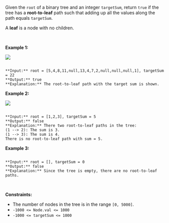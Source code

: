 Given the `root` of a binary tree and an integer `targetSum`, return `true` if the tree has a **root-to-leaf** path such that adding up all the values along the path equals `targetSum`.


A **leaf** is a node with no children.


 


**Example 1:**


![](https://assets.leetcode.com/uploads/2021/01/18/pathsum1.jpg)

```

**Input:** root = [5,4,8,11,null,13,4,7,2,null,null,null,1], targetSum = 22
**Output:** true
**Explanation:** The root-to-leaf path with the target sum is shown.

```

**Example 2:**


![](https://assets.leetcode.com/uploads/2021/01/18/pathsum2.jpg)

```

**Input:** root = [1,2,3], targetSum = 5
**Output:** false
**Explanation:** There two root-to-leaf paths in the tree:
(1 --> 2): The sum is 3.
(1 --> 3): The sum is 4.
There is no root-to-leaf path with sum = 5.

```

**Example 3:**



```

**Input:** root = [], targetSum = 0
**Output:** false
**Explanation:** Since the tree is empty, there are no root-to-leaf paths.

```

 


**Constraints:**


* The number of nodes in the tree is in the range `[0, 5000]`.
* `-1000 <= Node.val <= 1000`
* `-1000 <= targetSum <= 1000`


